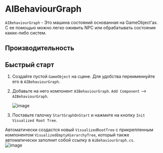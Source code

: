 # AIBehaviourGraph
`AIBehaviourGraph` - Это машина состояний основанная на GameObject'ах. С ее помощью можно легко оживить NPC или обрабатывать состояния каких-либо систем.

## Производительность

## Быстрый старт
1. Создайте пустой `GameObject` на сцене. Для удобства переименнуйте его в `AIBehaviourGraph`.
2. Добавьте на него компонент `AIBehaviourGraph`. `Add Component` --> `AIBehaviourGraph`.
   
   ![image](https://github.com/fdick/AIBehaviourGraph/assets/62177084/ab41b217-05b2-4eff-bd11-1e1b56fd20c2)
   
4. Поставьте галочку `StartGraphOnStart` и нажмите на кнопку `Init Visualized Root Tree`.
   
Автоматически создастся новый `VisualizedRootTree` с прикрепленным компонентом `VisualizedEmptyHierarchyTree`, который также автоматически заполнит собой ссылку в `AiBehaviourGraph.cs`.  
   ![image](https://github.com/fdick/AIBehaviourGraph/assets/62177084/a92de7e8-6bbb-4923-9912-bcaabbd20d3f)

